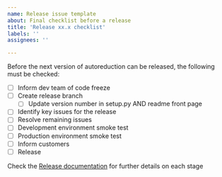 ```yaml
---
name: Release issue template
about: Final checklist before a release
title: 'Release xx.x checklist'
labels: ''
assignees: ''

---
```


Before the next version of autoreduction can be released, the following must be checked:

* [ ] Inform dev team of code freeze
* [ ] Create release branch
  * [ ] Update version number in setup.py AND readme front page
* [ ] Identify key issues for the release
* [ ] Resolve remaining issues
* [ ] Development environment smoke test
* [ ] Production environment smoke test
* [ ] Inform customers
* [ ] Release

Check the [Release documentation](https://github.com/autoreduction/autoreduce/wiki/Releases) for further details on each stage
